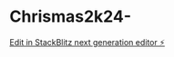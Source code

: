 # Chrismas2k24-

[Edit in StackBlitz next generation editor ⚡️](https://stackblitz.com/~/github.com/hari7261/Chrismas2k24-)